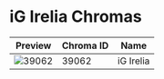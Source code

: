 # iG Irelia Chromas



| Preview | Chroma ID | Name |
|---------|-----------|------|
| ![39062](https://raw.communitydragon.org/latest/plugins/rcp-be-lol-game-data/global/default/v1/champion-chroma-images/39/39062.png) | 39062 | iG Irelia |
